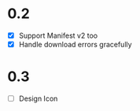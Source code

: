 # 0.2

- [X] Support Manifest v2 too
- [X] Handle download errors gracefully

# 0.3

- [ ] Design Icon
